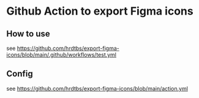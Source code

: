 
# Github Action to export Figma icons

## How to use

see https://github.com/hrdtbs/export-figma-icons/blob/main/.github/workflows/test.yml

## Config

see https://github.com/hrdtbs/export-figma-icons/blob/main/action.yml
